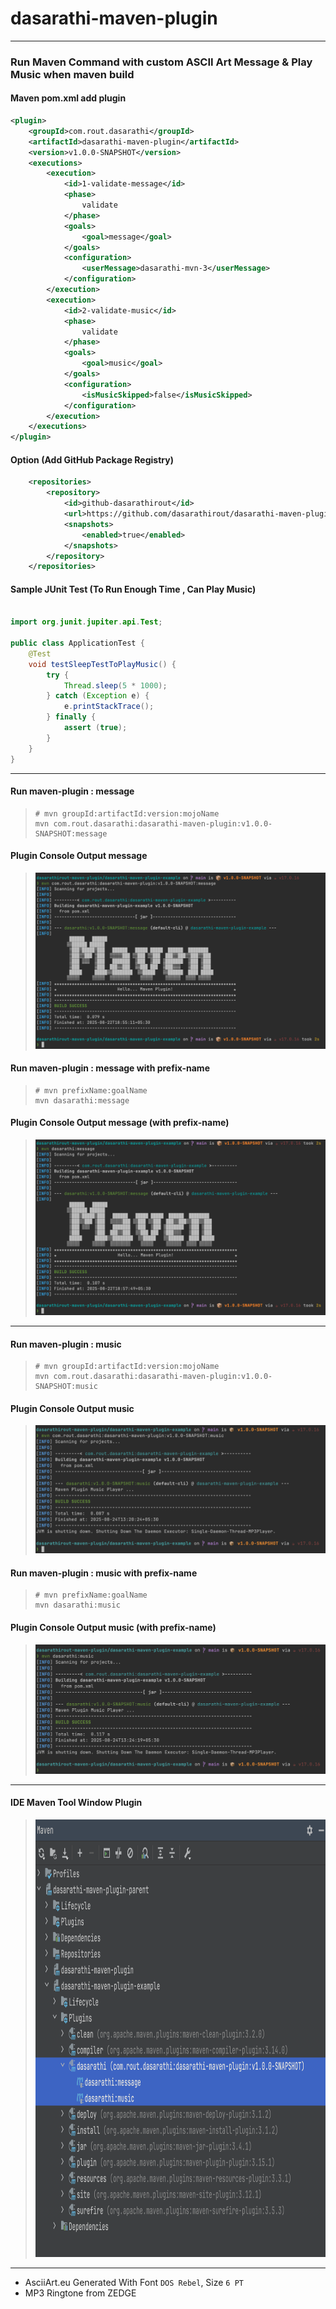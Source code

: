 # dasarathi-maven-plugin

---

### Run Maven Command with custom ASCII Art Message & Play Music when maven build

#### Maven pom.xml add plugin

```xml
<plugin>
    <groupId>com.rout.dasarathi</groupId>
    <artifactId>dasarathi-maven-plugin</artifactId>
    <version>v1.0.0-SNAPSHOT</version>
    <executions>
        <execution>
            <id>1-validate-message</id>
            <phase>
                validate
            </phase>
            <goals>
                <goal>message</goal>
            </goals>
            <configuration>
                <userMessage>dasarathi-mvn-3</userMessage>
            </configuration>
        </execution>
        <execution>
            <id>2-validate-music</id>
            <phase>
                validate
            </phase>
            <goals>
                <goal>music</goal>
            </goals>
            <configuration>
                <isMusicSkipped>false</isMusicSkipped>
            </configuration>
        </execution>
    </executions>
</plugin>
```

#### Option (Add GitHub Package Registry)
```xml
    <repositories>
        <repository>
            <id>github-dasarathirout</id>
            <url>https://github.com/dasarathirout/dasarathi-maven-plugin</url>
            <snapshots>
                <enabled>true</enabled>
            </snapshots>
        </repository>
    </repositories>
```

#### Sample JUnit Test (To Run Enough Time , Can Play Music)

```java

import org.junit.jupiter.api.Test;

public class ApplicationTest {
    @Test
    void testSleepTestToPlayMusic() {
        try {
            Thread.sleep(5 * 1000);
        } catch (Exception e) {
            e.printStackTrace();
        } finally {
            assert (true);
        }
    }
}
```

___

#### Run maven-plugin : message

> ``` 
> # mvn groupId:artifactId:version:mojoName
> mvn com.rout.dasarathi:dasarathi-maven-plugin:v1.0.0-SNAPSHOT:message
> ```

#### Plugin Console Output message

>
> <img src="./docs/img/image-cli-output-message.png" alt="Plugin Run Console Output Message">

#### Run maven-plugin : message with prefix-name

> ``` 
> # mvn prefixName:goalName
> mvn dasarathi:message
> ```

#### Plugin Console Output message (with prefix-name)

>
> <img src="./docs/img/image-cli-output-message-prefix.png" alt="Plugin Run Console Output Message Prefix">

---

#### Run maven-plugin : music

> ``` 
> # mvn groupId:artifactId:version:mojoName
> mvn com.rout.dasarathi:dasarathi-maven-plugin:v1.0.0-SNAPSHOT:music
> ```

#### Plugin Console Output music

>
> <img src="./docs/img/image-cli-output-music.png" alt="Plugin Run Console Output Music">

#### Run maven-plugin : music with prefix-name

> ``` 
> # mvn prefixName:goalName
> mvn dasarathi:music
> ```

#### Plugin Console Output music (with prefix-name)

>
> <img src="./docs/img/image-cli-output-music-prefix.png" alt="Plugin Run Console Output Music Prefix">


---

#### IDE Maven Tool Window Plugin

>
> <img src="./docs/img/image-ide-maven-tool-window-plugin.png" alt="IDE Maven Tool Window Plugin" width="900" height="700">

***

- AsciiArt.eu Generated With Font `DOS Rebel`, Size `6 PT`
- MP3 Ringtone from ZEDGE